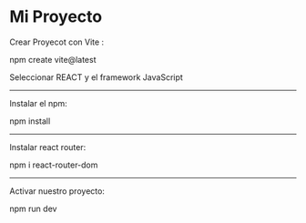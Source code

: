 # Mi Proyecto

Crear Proyecot con  Vite :

npm create vite@latest

Seleccionar REACT y el framework JavaScript

_____________________________________________
Instalar el npm:

npm install
_____________________________________________
Instalar react router:

npm i react-router-dom

_____________________________________________
Activar nuestro proyecto:

npm run dev




